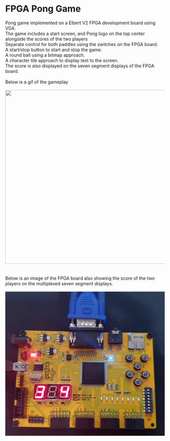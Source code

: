 # FPGA Pong Game
Pong game implemented on a Elbert V2 FPGA development board using VGA. <br>
The game includes a start screen, and Pong logo on the top center alongside the scores of the two players <br>
Separate control for both paddles using the switches on the FPGA board. <br>
A start/stop button to start and stop the game. <br>
A round ball using a bitmap approach. <br>
A character tile approach to display text to the screen. <br>
The score is also displayed on the seven segment displays of the FPGA board. <br>
<br>
Below is a gif of the gameplay <br>
<br>
<img src="Images/pong_game.gif" width="1000" height="550"> <br>
<br>
<br>
Below is an image of the FPGA board also showing the score of the two players on the multiplexed seven segment displays. <br>
<br>
<img src="Images/fpga_board.jpg"> <br>



